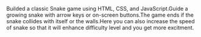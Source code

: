 Builded a classic Snake game using HTML, CSS, and JavaScript.Guide a growing snake with arrow keys or on-screen buttons.The
game ends if the snake collides with itself or the walls.Here you can also increase the speed of snake so that it will enhance difficulty
level and you get more excitment.

